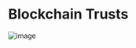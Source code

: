 # Blockchain Trusts

![image](https://github.com/travisfont/Inside-the-Blocks/assets/2539998/8446746a-e7a3-462d-a675-0cc599f5b7f2)
